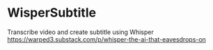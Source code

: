 # WisperSubtitle
Transcribe video and create subtitle using Whisper
https://warped3.substack.com/p/whisper-the-ai-that-eavesdrops-on
